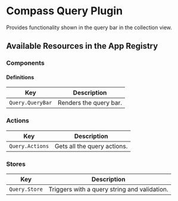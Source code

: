 # Compass Query Plugin

Provides functionality shown in the query bar in the collection view.

## Available Resources in the App Registry

### Components

#### Definitions

| Key                     | Description                                       |
|-------------------------|---------------------------------------------------|
| `Query.QueryBar`        | Renders the query bar.                            |

### Actions

| Key             | Description                 |
|-----------------|-----------------------------|
| `Query.Actions` | Gets all the query actions. |

### Stores

| Key           | Description                                  |
|---------------|----------------------------------------------|
| `Query.Store` | Triggers with a query string and validation. |
